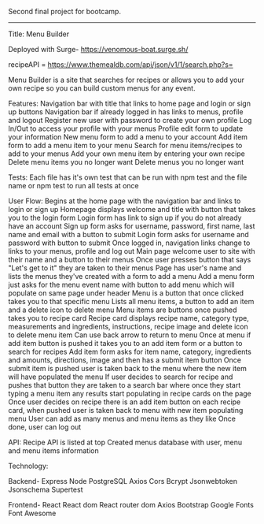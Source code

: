 Second final project for bootcamp. 

*******************************************************

Title: Menu Builder

Deployed with Surge- https://venomous-boat.surge.sh/

recipeAPI = https://www.themealdb.com/api/json/v1/1/search.php?s=

Menu Builder is a site that searches for recipes or allows you to add your own recipe so you can build custom menus for any event. 

Features: 
Navigation bar with title that links to home page and login or sign up buttons 
Navigation bar if already logged in has links to menus, profile and logout
Register new user with password to create your own profile
Log In/Out to access your profile with your menus
Profile edit form to update your information
New menu form to add a menu to your account
Add item form to add a menu item to your menu
Search for menu items/recipes to add to your menus
Add your own menu item by entering your own recipe
Delete menu items you no longer want
Delete menus you no longer want

Tests:
Each file has it's own test that can be run with npm test and the file name or npm test to run all tests at once

User Flow:
Begins at the home page with the navigation bar and links to login or sign up
Homepage displays welcome and title with button that takes you to the login form
Login form has link to sign up if you do not already have an account
Sign up form asks for username, password, first name, last name and email with a button to submit
Login form asks for username and password with button to submit
Once logged in, navigation links change to links to your menus, profile and log out 
Main page welcome user to site with their name and a button to their menus
Once user presses button that says "Let's get to it" they are taken to their menus
Page has user's name and lists the menus they've created with a form to add a menu
Add a menu form just asks for the menu event name with button to add menu which will populate on same page under header
Menu is a button that once clicked takes you to that specific menu
Lists all menu items, a button to add an item and a delete icon to delete menu
Menu items are buttons once pushed takes you to recipe card
Recipe card displays recipe name, category type, measurements and ingredients, instructions, recipe image and delete icon to delete menu item
Can use back arrow to return to menu
Once at menu if add item button is pushed it takes you to an add item form or a button to search for recipes 
Add item form asks for item name, category, ingredients and amounts, directions, image and then has a submit item button
Once submit item is pushed user is taken back to the menu where the new item will have populated the menu
If user decides to search for recipe and pushes that button they are taken to a search bar where once they start typing a menu item any results start populating in recipe cards on the page
Once user decides on recipe there is an add item button on each recipe card, when pushed user is taken back to menu with new item populating menu
User can add as many menus and menu items as they like
Once done, user can log out 

API:
Recipe API is listed at top
Created menus database with user, menu and menu items information

Technology:

Backend-
Express
Node
PostgreSQL
Axios
Cors
Bcrypt
Jsonwebtoken
Jsonschema
Supertest

Frontend-
React
React dom
React router dom
Axios
Bootstrap
Google Fonts
Font Awesome




